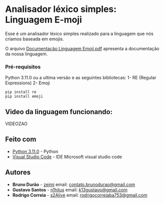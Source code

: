 # Analisador léxico simples: Linguagem E-moji

Esse é um analisador léxico simples realizado para a linguagem que nós criamos baseada em emojis.

O arquivo [Documentação Linguagem Emoji.pdf](https://github.com/christianrfg/lexical-analyzer/blob/master/tokens_lexemes.pdf) apresenta a documentação da nossa linguagem.

### Pré-requisitos

Python 3.11.0 ou a ultima versão e as seguintes bibliotecas:
1- RE (Regular Expressions)
2- Emoji
```
pip install re
pip install emoji
```

## Video da linguagem funcionando:

VIDEOZAO

## Feito com

* [Python 3.11.0](https://www.python.org/downloads/release/python-3110/) - Python
* [Visual Studio Code](https://code.visualstudio.com) - IDE Microsoft visual studio code

## Autores

* **Bruno Durão** - [zeimi](https://github.com/zeimi) email: contato.brunodurao@gmail.com
* **Gustavo Santos** - [n1hilus](https://github.com/n1hilus) email: k13gustavo@gmail.com
* **Rodrigo Correia** - [s2Alive](https://github.com/s2Alive) email: rodrigocorreiaba753@gmail.com
